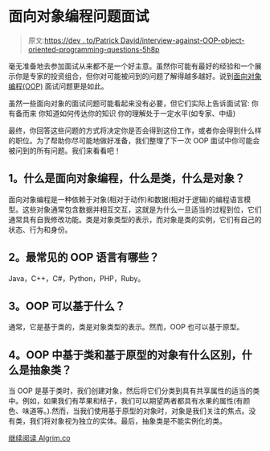 # 面向对象编程问题面试

> 原文:[https://dev . to/Patrick David/interview-against-OOP-object-oriented-programming-questions-5h8p](https://dev.to/patrickdavid/interviewing-against-oop-object-oriented-programming-questions-5h8p)

毫无准备地去参加面试从来都不是一个好主意。虽然你可能有最好的经验和一个展示你是专家的投资组合，但你对可能被问到的问题了解得越多越好。说到[面向对象编程(OOP)](https://www.algrim.co/posts/173-object-oriented-programming-interview-questions) 面试问题更是如此。

虽然一些面向对象的面试问题可能看起来没有必要，但它们实际上告诉面试官:
你有备而来
你知道如何传达你的知识
你的理解处于一定水平(如专家、中级)

最终，你回答这些问题的方式将决定你是否会得到这份工作，或者你会得到什么样的职位。为了帮助你尽可能地做好准备，我们整理了下一次 OOP 面试中你可能会被问到的所有问题。我们来看看吧！

## [](#1-what-are-objectoriented-programming-a-class-and-an-object)1。什么是面向对象编程，什么是类，什么是对象？

面向对象编程是一种依赖于对象(相对于动作)和数据(相对于逻辑)的编程语言模型。这些对象通常包含数据并相互交互，这就是为什么一旦适当的过程到位，它们通常具有自我修改功能。类是对象类型的表示，而对象是类的实例，它们有自己的状态、行为和身份。

## [](#2-what-are-the-most-common-oop-languages)2。最常见的 OOP 语言有哪些？

Java，C++，C#，Python，PHP，Ruby。

## [](#3-what-can-oop-be-based-on)3。OOP 可以基于什么？

通常，它是基于类的，类是对象类型的表示。然而，OOP 也可以基于原型。

## [](#4-whats-the-difference-between-classbased-and-prototypebased-objects-in-oop-and-whats-an-abstract-class)4。OOP 中基于类和基于原型的对象有什么区别，什么是抽象类？

当 OOP 是基于类时，我们创建对象，然后将它们分类到具有共享属性的适当的类中。例如，如果我们有苹果和桔子，我们可以期望两者都具有水果的属性(有颜色、味道等。).然而，当我们使用基于原型的对象时，对象是我们关注的焦点。没有类，我们将对象视为独立的实体。最后，抽象类是不能实例化的类。

[继续阅读 Algrim.co](https://www.algrim.co/posts/173-object-oriented-programming-interview-questions)